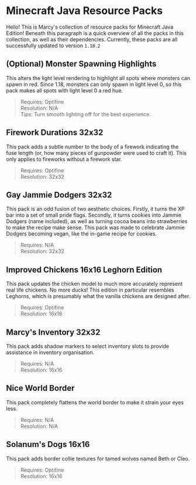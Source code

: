 # Minecraft Java Resource Packs
 
Hello! This is Marcy's collection of resource packs for Minecraft Java Edition! Beneath this paragraph is a quick overview of all the packs in this collection, as well as their dependencies.
Currently, these packs are all successfully updated to version `1.18.2`

## (Optional) Monster Spawning Highlights
This alters the light level rendering to highlight all spots where monsters can spawn in red. Since 1.18, monsters can only spawn in light level 0, so this pack makes all spots with light level 0 a red hue.

>Requires: Optifine  
>Resolution: N/A  
>Tips: Turn smooth lighting off for the best experience.

## Firework Durations 32x32
This pack adds a subtle number to the body of a firework indicating the fuse length (or, how many pieces of gunpowder were used to craft it). This only applies to fireworks without a firework star.

>Requires: Optifine  
>Resolution: 32x32

## Gay Jammie Dodgers 32x32
This pack is an odd fusion of two aesthetic choices. Firstly, it turns the XP bar into a set of small pride flags. Secondly, it turns cookies into Jammie Dodgers (name included), as well as turning cocoa beans into strawberries to make the recipe make sense. This pack was made to celebrate Jammie Dodgers becoming vegan, like the in-game recipe for cookies.

>Requires: N/A  
>Resolution: 32x32

## Improved Chickens 16x16 Leghorn Edition
This pack updates the chicken model to much more accurately represent real life chickens. No more ducks! This edition in particular resembles Leghorns, which is presumably what the vanilla chickens are designed after.

>Requires: Optifine  
>Resolution: 16x16

## Marcy's Inventory 32x32
This pack adds shadow markers to select inventory slots to provide assistance in inventory organisation.

>Requires: N/A  
>Resolution: 16x16

## Nice World Border
This pack completely flattens the world border to make it strain your eyes less.

>Requires: N/A  
>Resolution: N/A

## Solanum's Dogs 16x16
This pack adds border collie textures for tamed wolves named Beth or Cleo.

>Requires: Optifine  
>Resolution: 16x16

